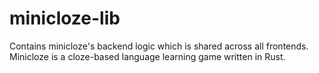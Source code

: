 # minicloze-lib
Contains minicloze's backend logic which is shared across all frontends. Minicloze is a cloze-based language learning game written in Rust.
